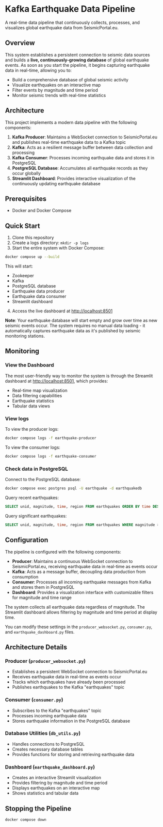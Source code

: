 # Kafka Earthquake Data Pipeline

A real-time data pipeline that continuously collects, processes, and visualizes global earthquake data from SeismicPortal.eu.

## Overview

This system establishes a persistent connection to seismic data sources and builds a **live, continuously-growing database** of global earthquake events. As soon as you start the pipeline, it begins capturing earthquake data in real-time, allowing you to:

- Build a comprehensive database of global seismic activity
- Visualize earthquakes on an interactive map
- Filter events by magnitude and time period
- Monitor seismic trends with real-time statistics

## Architecture

This project implements a modern data pipeline with the following components:

1. **Kafka Producer**: Maintains a WebSocket connection to SeismicPortal.eu and publishes real-time earthquake data to a Kafka topic
2. **Kafka**: Acts as a resilient message buffer between data collection and processing
3. **Kafka Consumer**: Processes incoming earthquake data and stores it in PostgreSQL
4. **PostgreSQL Database**: Accumulates all earthquake records as they occur globally
5. **Streamlit Dashboard**: Provides interactive visualization of the continuously updating earthquake database

## Prerequisites

- Docker and Docker Compose

## Quick Start

1. Clone this repository
2. Create a logs directory: `mkdir -p logs`
3. Start the entire system with Docker Compose:

```bash
docker compose up --build
```

This will start:
- Zookeeper
- Kafka
- PostgreSQL database
- Earthquake data producer
- Earthquake data consumer
- Streamlit dashboard

4. Access the live dashboard at [http://localhost:8501](http://localhost:8501)

**Note**: Your earthquake database will start empty and grow over time as new seismic events occur. The system requires no manual data loading - it automatically captures earthquake data as it's published by seismic monitoring stations.

## Monitoring

### View the Dashboard

The most user-friendly way to monitor the system is through the Streamlit dashboard at [http://localhost:8501](http://localhost:8501), which provides:
- Real-time map visualization
- Data filtering capabilities
- Earthquake statistics
- Tabular data views

### View logs

To view the producer logs:
```bash
docker compose logs -f earthquake-producer
```

To view the consumer logs:
```bash
docker compose logs -f earthquake-consumer
```

### Check data in PostgreSQL

Connect to the PostgreSQL database:
```bash
docker compose exec postgres psql -U earthquake -d earthquakedb
```

Query recent earthquakes:
```sql
SELECT unid, magnitude, time, region FROM earthquakes ORDER BY time DESC LIMIT 10;
```

Query significant earthquakes:
```sql
SELECT unid, magnitude, time, region FROM earthquakes WHERE magnitude >= 5.0 ORDER BY time DESC;
```

## Configuration

The pipeline is configured with the following components:

- **Producer**: Maintains a continuous WebSocket connection to SeismicPortal.eu, receiving earthquake data in real-time as events occur
- **Kafka**: Acts as a message buffer, decoupling data production from consumption
- **Consumer**: Processes all incoming earthquake messages from Kafka and stores them in PostgreSQL
- **Dashboard**: Provides a visualization interface with customizable filters for magnitude and time range

The system collects all earthquake data regardless of magnitude. The Streamlit dashboard allows filtering by magnitude and time period at display time.

You can modify these settings in the `producer_websocket.py`, `consumer.py`, and `earthquake_dashboard.py` files.

## Architecture Details

### Producer (`producer_websocket.py`)
- Establishes a persistent WebSocket connection to SeismicPortal.eu
- Receives earthquake data in real-time as events occur
- Tracks which earthquakes have already been processed
- Publishes earthquakes to the Kafka "earthquakes" topic

### Consumer (`consumer.py`)
- Subscribes to the Kafka "earthquakes" topic
- Processes incoming earthquake data
- Stores earthquake information in the PostgreSQL database

### Database Utilities (`db_utils.py`)
- Handles connections to PostgreSQL
- Creates necessary database tables
- Provides functions for storing and retrieving earthquake data

### Dashboard (`earthquake_dashboard.py`)
- Creates an interactive Streamlit visualization
- Provides filtering by magnitude and time period
- Displays earthquakes on an interactive map
- Shows statistics and tabular data

## Stopping the Pipeline

```bash
docker compose down
``` 